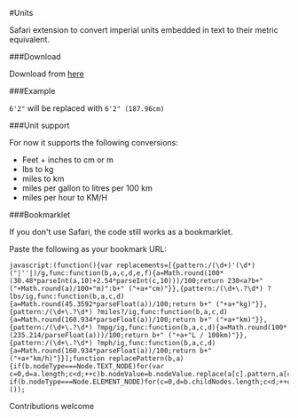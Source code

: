 #Units

Safari extension to convert imperial units embedded in text to their metric equivalent.

###Download

Download from [here](https://github.com/mirosval/Units-Safari-Extension/blob/master/units.safariextz?raw=true)

###Example
   
`6'2"` will be replaced with `6'2" (187.96cm)`

###Unit support

For now it supports the following conversions:

* Feet + inches to cm or m
* lbs to kg
* miles to km
* miles per gallon to litres per 100 km
* miles per hour to KM/H

###Bookmarklet

If you don't use Safari, the code still works as a bookmarklet.

Paste the following as your bookmark URL:

    javascript:(function(){var replacements=[{pattern:/(\d+)'(\d*)("|''|)/g,func:function(b,a,c,d,e,f){a=Math.round(100*(30.48*parseInt(a,10)+2.54*parseInt(c,10)))/100;return 230<a?b+" ("+Math.round(a)/100+"m)":b+" ("+a+"cm)"}},{pattern:/(\d+\.?\d*) ?lbs/ig,func:function(b,a,c,d){a=Math.round(45.3592*parseFloat(a))/100;return b+" ("+a+"kg)"}},{pattern:/(\d+\.?\d*) ?miles?/ig,func:function(b,a,c,d){a=Math.round(160.934*parseFloat(a))/100;return b+" ("+a+"km)"}},{pattern:/(\d+\.?\d*) ?mpg/ig,func:function(b,a,c,d){a=Math.round(100*
    (235.214/parseFloat(a)))/100;return b+" ("+a+"L / 100km)"}},{pattern:/(\d+\.?\d*) ?mph/ig,func:function(b,a,c,d){a=Math.round(160.934*parseFloat(a))/100;return b+" ("+a+"km/h)"}}];function replacePattern(b,a){if(b.nodeType===Node.TEXT_NODE)for(var c=0,d=a.length;c<d;++c)b.nodeValue=b.nodeValue.replace(a[c].pattern,a[c].func);else if(b.nodeType===Node.ELEMENT_NODE)for(c=0,d=b.childNodes.length;c<d;++c)replacePattern(b.childNodes[c],a)}replacePattern(document.body,replacements);}());


Contributions welcome
